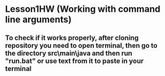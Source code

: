 # Lesson1HW (Working with command line arguments)
## To check if it works properly, after cloning repository you need to open terminal, then go to the directory src\main\java and then run "run.bat" or use text from it to paste in your terminal
